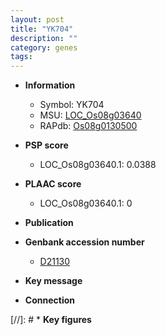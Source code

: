 ```yaml
---
layout: post
title: "YK704"
description: ""
category: genes
tags: 
---
```


* **Information**  
    + Symbol: YK704  
    + MSU: [LOC_Os08g03640](http://rice.plantbiology.msu.edu/cgi-bin/ORF_infopage.cgi?orf=LOC_Os08g03640)  
    + RAPdb: [Os08g0130500](http://rapdb.dna.affrc.go.jp/viewer/gbrowse_details/irgsp1?name=Os08g0130500)  

* **PSP score**  
    + LOC_Os08g03640.1: 0.0388 

* **PLAAC score**  
    + LOC_Os08g03640.1: 0 

* **Publication**  

* **Genbank accession number**  
    + [D21130](http://www.ncbi.nlm.nih.gov/nuccore/D21130)

* **Key message**  

* **Connection**  

[//]: # * **Key figures**  


